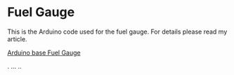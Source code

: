 # Fuel Gauge

This is the Arduino code used for the fuel gauge. For details please read my article.

[Arduino base Fuel Gauge](http://naveed.roon.io/making-fuel-gauge)

.
...
..
